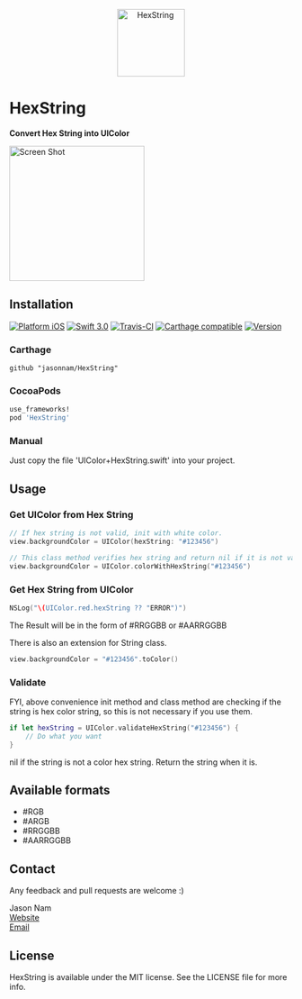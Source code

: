 <p align="center">
  <img src="LOGO.png" title="HexString" float=left height="120px" width="120px">
</p>

# HexString

**Convert Hex String into UIColor**

<img src="SCREENSHOT.png" title="Screen Shot" width="240px">

## Installation

[![Platform iOS](https://img.shields.io/badge/Platform-iOS-red.svg?style=flat)](http://www.apple.com/ios)
[![Swift 3.0](https://img.shields.io/badge/Swift-3.0-orange.svg?style=flat)](https://developer.apple.com/swift)
[![Travis-CI](https://travis-ci.org/jasonnam/HexString.svg?branch=master)](https://travis-ci.org/jasonnam/HexString)
[![Carthage compatible](https://img.shields.io/badge/Carthage-compatible-4BC51D.svg?style=flat)](https://github.com/Carthage/Carthage)
[![Version](https://img.shields.io/cocoapods/v/HexString.svg?style=flat)](https://cocoapods.org/pods/HexString)

### Carthage

```ogdl
github "jasonnam/HexString"
```

### CocoaPods

```ruby
use_frameworks!
pod 'HexString'
```

### Manual
Just copy the file 'UIColor+HexString.swift' into your project.

## Usage

### Get UIColor from Hex String

```swift
// If hex string is not valid, init with white color.
view.backgroundColor = UIColor(hexString: "#123456")
```

```swift
// This class method verifies hex string and return nil if it is not valid.
view.backgroundColor = UIColor.colorWithHexString("#123456")
```

### Get Hex String from UIColor

```swift
NSLog("\(UIColor.red.hexString ?? "ERROR")")
```

The Result will be in the form of #RRGGBB or #AARRGGBB

There is also an extension for String class.

```swift
view.backgroundColor = "#123456".toColor()
```

### Validate

FYI, above convenience init method and class method are checking if the string is hex color string, so this is not necessary if you use them.

```swift
if let hexString = UIColor.validateHexString("#123456") {
    // Do what you want
}
```

nil if the string is not a color hex string.
Return the string when it is.

## Available formats
- #RGB
- #ARGB
- #RRGGBB
- #AARRGGBB

## Contact

Any feedback and pull requests are welcome :)

Jason Nam<br>[Website](http://www.jasonnam.com)<br>[Email](mailto:contact@jasonnam.com)

## License

HexString is available under the MIT license. See the LICENSE file for more info.
